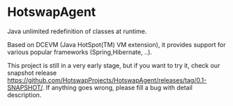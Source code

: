 HotswapAgent
============

Java unlimited redefinition of classes at runtime.

Based on DCEVM (Java HotSpot(TM) VM extension), it provides support for various
popular frameworks (Spring,Hibernate, ..).

This project is still in a very early stage, but if you want to try it, check our snapshot release <https://github.com/HotswapProjects/HotswapAgent/releases/tag/0.1-SNAPSHOT/>. If anything goes wrong, please fill a bug with detail description.
